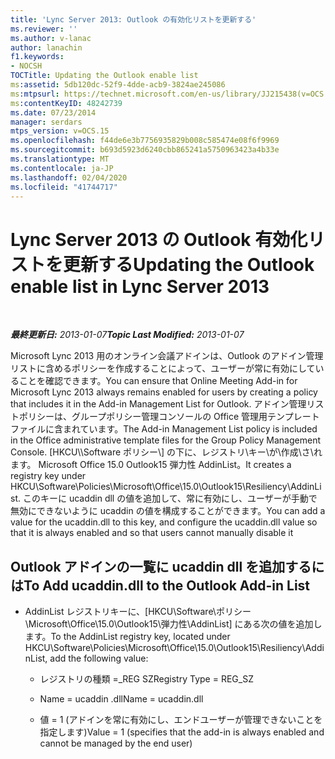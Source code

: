 ```yaml
---
title: 'Lync Server 2013: Outlook の有効化リストを更新する'
ms.reviewer: ''
ms.author: v-lanac
author: lanachin
f1.keywords:
- NOCSH
TOCTitle: Updating the Outlook enable list
ms:assetid: 5db120dc-52f9-4dde-acb9-3824ae245086
ms:mtpsurl: https://technet.microsoft.com/en-us/library/JJ215438(v=OCS.15)
ms:contentKeyID: 48242739
ms.date: 07/23/2014
manager: serdars
mtps_version: v=OCS.15
ms.openlocfilehash: f44de6e3b7756935829b008c585474e08f6f9969
ms.sourcegitcommit: b693d5923d6240cbb865241a5750963423a4b33e
ms.translationtype: MT
ms.contentlocale: ja-JP
ms.lasthandoff: 02/04/2020
ms.locfileid: "41744717"
---
```

<div data-xmlns="http://www.w3.org/1999/xhtml">

<div class="topic" data-xmlns="http://www.w3.org/1999/xhtml" data-msxsl="urn:schemas-microsoft-com:xslt" data-cs="http://msdn.microsoft.com/en-us/">

<div data-asp="http://msdn2.microsoft.com/asp">

# <a name="updating-the-outlook-enable-list-in-lync-server-2013"></a><span data-ttu-id="67d40-102">Lync Server 2013 の Outlook 有効化リストを更新する</span><span class="sxs-lookup"><span data-stu-id="67d40-102">Updating the Outlook enable list in Lync Server 2013</span></span>

</div>

<div id="mainSection">

<div id="mainBody">

<span> </span>

<span data-ttu-id="67d40-103">_**最終更新日:** 2013-01-07_</span><span class="sxs-lookup"><span data-stu-id="67d40-103">_**Topic Last Modified:** 2013-01-07_</span></span>

<span data-ttu-id="67d40-104">Microsoft Lync 2013 用のオンライン会議アドインは、Outlook のアドイン管理リストに含めるポリシーを作成することによって、ユーザーが常に有効にしていることを確認できます。</span><span class="sxs-lookup"><span data-stu-id="67d40-104">You can ensure that Online Meeting Add-in for Microsoft Lync 2013 always remains enabled for users by creating a policy that includes it in the Add-in Management List for Outlook.</span></span> <span data-ttu-id="67d40-105">アドイン管理リストポリシーは、グループポリシー管理コンソールの Office 管理用テンプレートファイルに含まれています。</span><span class="sxs-lookup"><span data-stu-id="67d40-105">The Add-in Management List policy is included in the Office administrative template files for the Group Policy Management Console.</span></span> <span data-ttu-id="67d40-106">[HKCU\\\\Software ポリシー\\] の下に、レジストリ\\キー\\が\\作成\\さ\\れます。 Microsoft Office 15.0 Outlook15 弾力性 AddinList。</span><span class="sxs-lookup"><span data-stu-id="67d40-106">It creates a registry key under HKCU\\Software\\Policies\\Microsoft\\Office\\15.0\\Outlook15\\Resiliency\\AddinList.</span></span> <span data-ttu-id="67d40-107">このキーに ucaddin dll の値を追加して、常に有効にし、ユーザーが手動で無効にできないように ucaddin の値を構成することができます。</span><span class="sxs-lookup"><span data-stu-id="67d40-107">You can add a value for the ucaddin.dll to this key, and configure the ucaddin.dll value so that it is always enabled and so that users cannot manually disable it</span></span>

<div>

## <a name="to-add-ucaddindll-to-the-outlook-add-in-list"></a><span data-ttu-id="67d40-108">Outlook アドインの一覧に ucaddin dll を追加するには</span><span class="sxs-lookup"><span data-stu-id="67d40-108">To Add ucaddin.dll to the Outlook Add-in List</span></span>

  - <span data-ttu-id="67d40-109">AddinList レジストリキーに、[HKCU\\Software\\ポリシー\\Microsoft\\Office\\15.0\\Outlook15\\弾力性\\AddinList] にある次の値を追加します。</span><span class="sxs-lookup"><span data-stu-id="67d40-109">To the AddinList registry key, located under HKCU\\Software\\Policies\\Microsoft\\Office\\15.0\\Outlook15\\Resiliency\\AddinList, add the following value:</span></span>
    
      - <span data-ttu-id="67d40-110">レジストリの種類 =\_REG SZ</span><span class="sxs-lookup"><span data-stu-id="67d40-110">Registry Type = REG\_SZ</span></span>
    
      - <span data-ttu-id="67d40-111">Name = ucaddin .dll</span><span class="sxs-lookup"><span data-stu-id="67d40-111">Name = ucaddin.dll</span></span>
    
      - <span data-ttu-id="67d40-112">値 = 1 (アドインを常に有効にし、エンドユーザーが管理できないことを指定します)</span><span class="sxs-lookup"><span data-stu-id="67d40-112">Value = 1 (specifies that the add-in is always enabled and cannot be managed by the end user)</span></span>

</div>

</div>

<span> </span>

</div>

</div>

</div>

